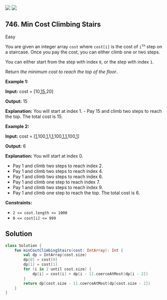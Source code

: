 [![](https://img.shields.io/github/stars/javadev/LeetCode-in-Kotlin?label=Stars&style=flat-square)](https://github.com/javadev/LeetCode-in-Kotlin)
[![](https://img.shields.io/github/forks/javadev/LeetCode-in-Kotlin?label=Fork%20me%20on%20GitHub%20&style=flat-square)](https://github.com/javadev/LeetCode-in-Kotlin/fork)

## 746\. Min Cost Climbing Stairs

Easy

You are given an integer array `cost` where `cost[i]` is the cost of <code>i<sup>th</sup></code> step on a staircase. Once you pay the cost, you can either climb one or two steps.

You can either start from the step with index `0`, or the step with index `1`.

Return _the minimum cost to reach the top of the floor_.

**Example 1:**

**Input:** cost = [10,<ins>15</ins>,20]

**Output:** 15

**Explanation:** You will start at index 1. - Pay 15 and climb two steps to reach the top. The total cost is 15.

**Example 2:**

**Input:** cost = [<ins>1</ins>,100,<ins>1</ins>,1,<ins>1</ins>,100,<ins>1</ins>,<ins>1</ins>,100,<ins>1</ins>]

**Output:** 6

**Explanation:** You will start at index 0.
- Pay 1 and climb two steps to reach index 2.
- Pay 1 and climb two steps to reach index 4.
- Pay 1 and climb two steps to reach index 6.
- Pay 1 and climb one step to reach index 7.
- Pay 1 and climb two steps to reach index 9.
- Pay 1 and climb one step to reach the top. The total cost is 6.

**Constraints:**

*   `2 <= cost.length <= 1000`
*   `0 <= cost[i] <= 999`

## Solution

```kotlin
class Solution {
    fun minCostClimbingStairs(cost: IntArray): Int {
        val dp = IntArray(cost.size)
        dp[0] = cost[0]
        dp[1] = cost[1]
        for (i in 2 until cost.size) {
            dp[i] = cost[i] + dp[i - 1].coerceAtMost(dp[i - 2])
        }
        return dp[cost.size - 1].coerceAtMost(dp[cost.size - 2])
    }
}
```